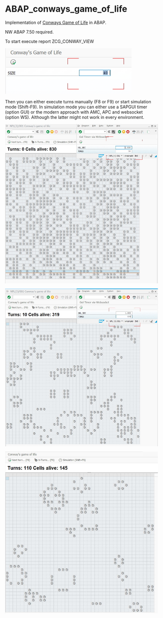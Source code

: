 ﻿# ABAP_conways_game_of_life

Implementation of [Conways Game of Life](https://en.wikipedia.org/wiki/Conway%27s_Game_of_Life) in ABAP. 

NW ABAP 7.50 required.

To start execute report ZCG_CONWAY_VIEW

![Start screen](/mimes/start_screen.jpg?raw=true "Start screen")

Then you can either execute turns manually (F8 or F9) or start simulation mode (Shift-F9).
In simulation mode you can either use a SAPGUI timer (option GUI) or the modern approach with AMC, APC and websocket (option WS). Although the latter might not work in every environment.

![Init](/mimes/gol_with_websocket_timer.jpg?raw=true "Init")

![After 10 turns](/mimes/gol_after_10_turns.jpg?raw=true "After 10 turns")

![After 110 turns](/mimes/gol_after_110_turns.jpg?raw=true "After 110 turns")
